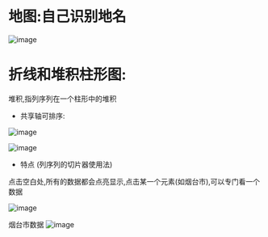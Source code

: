 # 地图:自己识别地名

![image](https://user-images.githubusercontent.com/117897416/232501071-4b38f47f-e4ea-4c0c-b792-a24aa42a74f8.png)

# 折线和堆积柱形图:

堆积,指列序列在一个柱形中的堆积

- 共享轴可排序:

![image](https://user-images.githubusercontent.com/117897416/232504640-cb5347fb-1ca4-4854-9185-f1a1960530af.png)


![image](https://user-images.githubusercontent.com/117897416/232502114-a3ac4254-f4d2-48df-ba31-bf78725b5120.png)

- 特点 (列序列的切片器使用法)

点击空白处,所有的数据都会点亮显示,点击某一个元素(如烟台市),可以专门看一个数据

![image](https://user-images.githubusercontent.com/117897416/232500095-9ed3f801-d740-4be9-8787-2c7288cd95ef.png)

烟台市数据
![image](https://user-images.githubusercontent.com/117897416/232500180-cb86de09-f15a-4b0f-b3e0-70c7f6156a20.png)

